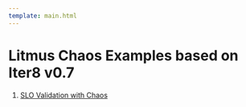 ```yaml
---
template: main.html
---
```


# Litmus Chaos Examples based on Iter8 v0.7

1. [SLO Validation with Chaos](https://iter8-tools.github.io/iter8/0.7/tutorials/deployments/slo-validation-chaos/)